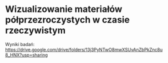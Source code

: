 # Wizualizowanie materiałów półprzezroczystych w czasie rzeczywistym
 
Wyniki badań:
https://drive.google.com/drive/folders/13j3PyNTwO8mwXSUvAnZbPkZnc8u8_HNX?usp=sharing
